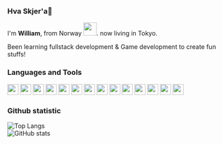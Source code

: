 ### Hva Skjer'a👋


I'm **William**, from Norway
<img src="https://user-images.githubusercontent.com/52475057/97868871-ce908180-1d53-11eb-9675-515433a64667.png" width="30px">. now living in Tokyo.

Been learning fullstack development & Game development to create fun stuffs!

### Languages and Tools

<code><img height="25" src="https://devicons.github.io/devicon/devicon.git/icons/html5/html5-plain.svg"/></code>
<code><img height="25" src="https://devicons.github.io/devicon/devicon.git/icons/css3/css3-plain.svg"/></code>
<code><img height="25" src="https://devicons.github.io/devicon/devicon.git/icons/javascript/javascript-original.svg"/></code>
<code><img height="25" src="https://devicons.github.io/devicon/devicon.git/icons/csharp/csharp-original.svg"/></code>
<code><img height="25" src="https://devicons.github.io/devicon/devicon.git/icons/jquery/jquery-original-wordmark.svg"/></code>
<code><img height="25" src="https://devicons.github.io/devicon/devicon.git/icons/nodejs/nodejs-plain.svg"/></code>
<code><img height="25" src="https://devicons.github.io/devicon/devicon.git/icons/express/express-original.svg"/></code>
<code><img height="25" src="https://devicons.github.io/devicon/devicon.git/icons/git/git-original-wordmark.svg"/></code>
<code><img height="25" src="https://devicons.github.io/devicon/devicon.git/icons/mongodb/mongodb-original-wordmark.svg"/></code>
<code><img height="25" src="https://devicons.github.io/devicon/devicon.git/icons/react/react-original.svg"/></code>
<code><img height="25" src="https://devicons.github.io/devicon/devicon.git/icons/sass/sass-original.svg"/></code>
<code><img height="25" src="https://devicons.github.io/devicon/devicon.git/icons/flutter/flutter-plain-wordmark.svg"/></code>
<code><img height="25" src="https://devicons.github.io/devicon/devicon.git/icons/dart/dart-plain-wordmark.svg"/></code>
<code><img height="25" src="https://devicons.github.io/devicon/devicon.git/icons/trello/trello-plain-wordmark.svg"/></code>


### Github statistic

![Top Langs](https://github-readme-stats.vercel.app/api/top-langs/?username=William46503&layout=compact)\
![GitHub stats](https://github-readme-stats.vercel.app/api?username=William46503&show_icons=true&count_private=true?)
